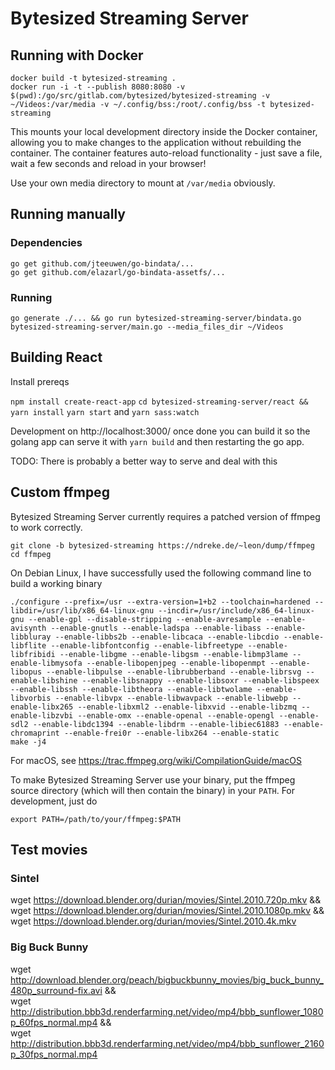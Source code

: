 # Bytesized Streaming Server


## Running with Docker

    docker build -t bytesized-streaming .
    docker run -i -t --publish 8080:8080 -v $(pwd):/go/src/gitlab.com/bytesized/bytesized-streaming -v ~/Videos:/var/media -v ~/.config/bss:/root/.config/bss -t bytesized-streaming


This mounts your local development directory inside the Docker container, allowing you to make changes to the application without rebuilding the container. The container features auto-reload functionality - just save a file, wait a few seconds and reload in your browser!

Use your own media directory to mount at `/var/media` obviously.

## Running manually

### Dependencies

	go get github.com/jteeuwen/go-bindata/...
	go get github.com/elazarl/go-bindata-assetfs/...

### Running

	go generate ./... && go run bytesized-streaming-server/bindata.go bytesized-streaming-server/main.go --media_files_dir ~/Videos

## Building React

  Install prereqs

  `npm install create-react-app`
  `cd bytesized-streaming-server/react && yarn install`
  `yarn start` and `yarn sass:watch`

  Development on http://localhost:3000/ once done you can build it so
  the golang app can serve it with `yarn build` and then restarting the
  go app.

  TODO: There is probably a better way to serve and deal with this


## Custom ffmpeg

Bytesized Streaming Server currently requires a patched version of ffmpeg to
work correctly.

	git clone -b bytesized-streaming https://ndreke.de/~leon/dump/ffmpeg
	cd ffmpeg

On Debian Linux, I have successfully used the following command line to build a working binary

	./configure --prefix=/usr --extra-version=1+b2 --toolchain=hardened --libdir=/usr/lib/x86_64-linux-gnu --incdir=/usr/include/x86_64-linux-gnu --enable-gpl --disable-stripping --enable-avresample --enable-avisynth --enable-gnutls --enable-ladspa --enable-libass --enable-libbluray --enable-libbs2b --enable-libcaca --enable-libcdio --enable-libflite --enable-libfontconfig --enable-libfreetype --enable-libfribidi --enable-libgme --enable-libgsm --enable-libmp3lame --enable-libmysofa --enable-libopenjpeg --enable-libopenmpt --enable-libopus --enable-libpulse --enable-librubberband --enable-librsvg --enable-libshine --enable-libsnappy --enable-libsoxr --enable-libspeex --enable-libssh --enable-libtheora --enable-libtwolame --enable-libvorbis --enable-libvpx --enable-libwavpack --enable-libwebp --enable-libx265 --enable-libxml2 --enable-libxvid --enable-libzmq --enable-libzvbi --enable-omx --enable-openal --enable-opengl --enable-sdl2 --enable-libdc1394 --enable-libdrm --enable-libiec61883 --enable-chromaprint --enable-frei0r --enable-libx264 --enable-static
	make -j4

For macOS, see https://trac.ffmpeg.org/wiki/CompilationGuide/macOS

To make Bytesized Streaming Server use your binary, put the ffmpeg source directory (which will then contain the binary) in your `PATH`. For development, just do

	export PATH=/path/to/your/ffmpeg:$PATH

## Test movies

### Sintel

wget https://download.blender.org/durian/movies/Sintel.2010.720p.mkv && \
wget https://download.blender.org/durian/movies/Sintel.2010.1080p.mkv && \
wget https://download.blender.org/durian/movies/Sintel.2010.4k.mkv

### Big Buck Bunny

wget http://download.blender.org/peach/bigbuckbunny_movies/big_buck_bunny_480p_surround-fix.avi && \
wget http://distribution.bbb3d.renderfarming.net/video/mp4/bbb_sunflower_1080p_60fps_normal.mp4  && \
wget http://distribution.bbb3d.renderfarming.net/video/mp4/bbb_sunflower_2160p_30fps_normal.mp4
